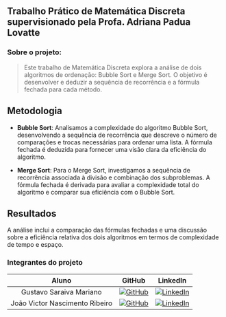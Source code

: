 
## Trabalho Prático de Matemática Discreta supervisionado pela Profa. Adriana Padua Lovatte

### Sobre o projeto:
> Este trabalho de Matemática Discreta explora a análise de dois algoritmos de ordenação: Bubble Sort e Merge Sort. O objetivo é desenvolver e deduzir a sequência de recorrência e a fórmula fechada para cada método.

## Metodologia

- **Bubble Sort**: Analisamos a complexidade do algoritmo Bubble Sort, desenvolvendo a sequência de recorrência que descreve o número de comparações e trocas necessárias para ordenar uma lista. A fórmula fechada é deduzida para fornecer uma visão clara da eficiência do algoritmo.

- **Merge Sort**: Para o Merge Sort, investigamos a sequência de recorrência associada à divisão e combinação dos subproblemas. A fórmula fechada é derivada para avaliar a complexidade total do algoritmo e comparar sua eficiência com o Bubble Sort.

## Resultados

A análise inclui a comparação das fórmulas fechadas e uma discussão sobre a eficiência relativa dos dois algoritmos em termos de complexidade de tempo e espaço.

### Integrantes do projeto
Aluno | GitHub | LinkedIn
:-----------------------:| :--------------: | :------------:
Gustavo Saraiva Mariano | [![GitHub](https://img.shields.io/badge/github-black?style=for-the-badge&logo=github)](https://github.com/saraivagustavo) | [![LinkedIn](https://img.shields.io/badge/linkedin-blue?style=for-the-badge&logo=linkedin)](https://www.linkedin.com/in/gustavo-saraiva-mariano/)
João Victor Nascimento Ribeiro | [![GitHub](https://img.shields.io/badge/github-black?style=for-the-badge&logo=github)](https://github.com/PedroAlbaniNunes) | [![LinkedIn](https://img.shields.io/badge/linkedin-blue?style=for-the-badge&logo=linkedin)](https://www.linkedin.com/in/pedro-henrique-albani-nunes-33a729270/)

